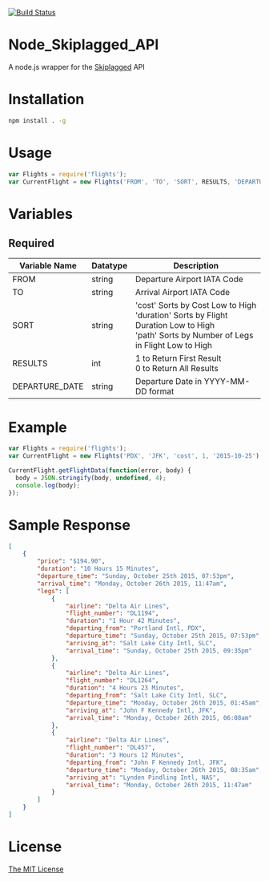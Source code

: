 [![Build Status](https://travis-ci.org/iguanahotsauce/Node_Skiplagged_API.svg?branch=master)](https://travis-ci.org/iguanahotsauce/Node_Skiplagged_API)
# Node_Skiplagged_API
A node.js wrapper for the [Skiplagged](http://skiplagged.com) API
# Installation
```sh
npm install . -g
```
# Usage
```javascript
var Flights = require('flights');
var CurrentFlight = new Flights('FROM', 'TO', 'SORT', RESULTS, 'DEPARTURE_DATE');
```
# Variables
## Required
| Variable Name  | Datatype | Description
|----------------|----------|-----------------------------------------------------------------------------
| FROM           | string   | Departure Airport IATA Code
| TO             | string   | Arrival Airport IATA Code
| SORT           | string   | 'cost' Sorts by Cost Low to High<br>'duration' Sorts by Flight Duration Low to High<br>'path' Sorts by Number of Legs in Flight Low to High
| RESULTS         | int      | 1 to Return First Result<br>0 to Return All Results
| DEPARTURE_DATE | string   | Departure Date in YYYY-MM-DD format

# Example
```javascript
var Flights = require('flights');
var CurrentFlight = new Flights('PDX', 'JFK', 'cost', 1, '2015-10-25');

CurrentFlight.getFlightData(function(error, body) {
  body = JSON.stringify(body, undefined, 4);
  console.log(body);
});
```
# Sample Response
```json
[
    {
        "price": "$194.90",
        "duration": "10 Hours 15 Minutes",
        "departure_time": "Sunday, October 25th 2015, 07:53pm",
        "arrival_time": "Monday, October 26th 2015, 11:47am",
        "legs": [
            {
                "airline": "Delta Air Lines",
                "flight_number": "DL1194",
                "duration": "1 Hour 42 Minutes",
                "departing_from": "Portland Intl, PDX",
                "departure_time": "Sunday, October 25th 2015, 07:53pm",
                "arriving_at": "Salt Lake City Intl, SLC",
                "arrival_time": "Sunday, October 25th 2015, 09:35pm"
            },
            {
                "airline": "Delta Air Lines",
                "flight_number": "DL1264",
                "duration": "4 Hours 23 Minutes",
                "departing_from": "Salt Lake City Intl, SLC",
                "departure_time": "Monday, October 26th 2015, 01:45am",
                "arriving_at": "John F Kennedy Intl, JFK",
                "arrival_time": "Monday, October 26th 2015, 06:08am"
            },
            {
                "airline": "Delta Air Lines",
                "flight_number": "DL457",
                "duration": "3 Hours 12 Minutes",
                "departing_from": "John F Kennedy Intl, JFK",
                "departure_time": "Monday, October 26th 2015, 08:35am",
                "arriving_at": "Lynden Pindling Intl, NAS",
                "arrival_time": "Monday, October 26th 2015, 11:47am"
            }
        ]
    }
]
```
# License
[The MIT License](LICENSE)

